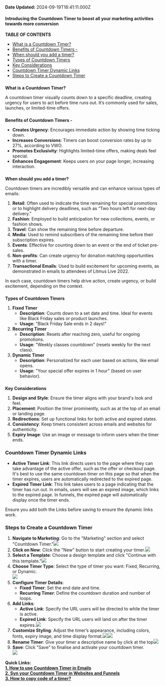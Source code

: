 **Date Updated:** 2024-09-19T16:41:11.000Z

#### Introducing the Countdown Timer to boost all your marketing activities towards more conversion  
  
**TABLE OF CONTENTS**

* [What is a Countdown Timer?](#What-is-a-Countdown-Timer?)
* [Benefits of Countdown Timers -](#Benefits-of-Countdown-Timers--)
* [When should you add a timer? ](#When-should-you-add-a-timer?%C2%A0)
* [Types of Countdown Timers](#Types-of-Countdown-Timers)
* [Key Considerations](#Key-Considerations)
* [Countdown Timer Dynamic Links](#Countdown-Timer-Dynamic-Links)
* [Steps to Create a Countdown Timer](#Steps-to-Create-a-Countdown-Timer)

###   
**What is a Countdown Timer?**

A countdown timer visually counts down to a specific deadline, creating urgency for users to act before time runs out. It’s commonly used for sales, launches, or limited-time offers.

###   
**Benefits of Countdown Timers -**

* **Creates Urgency**: Encourages immediate action by showing time ticking down.
* **Increases Conversions**: Timers can boost conversion rates by up to 27%, according to VWO.
* **Promotes Exclusivity**: Highlights limited-time offers, making deals feel special.
* **Enhances Engagement**: Keeps users on your page longer, increasing interaction.

###   
**When should you add a timer?** 

Countdown timers are incredibly versatile and can enhance various types of emails:

1. **Retail**: Often used to indicate the time remaining for special promotions or to highlight delivery deadlines, such as “Two hours left for next-day delivery.”
2. **Fashion**: Employed to build anticipation for new collections, events, or fashion shows.
3. **Travel**: Can show the remaining time before departure.
4. **Media**: Used to remind subscribers of the remaining time before their subscription expires.
5. **Events**: Effective for counting down to an event or the end of ticket pre-sales.
6. **Non-profits**: Can create urgency for donation matching opportunities with a timer.
7. **Transactional Emails**: Used to build excitement for upcoming events, as demonstrated in emails to attendees of Litmus Live 2022.

In each case, countdown timers help drive action, create urgency, or build excitement, depending on the context.

###   
**Types of Countdown Timers**

1. **Fixed Timer**  
   * **Description**: Counts down to a set date and time. Ideal for events like Black Friday sales or product launches.  
   * **Usage**: "Black Friday Sale ends in 2 days!"
2. **Recurring Timer**  
   * **Description**: Resets after reaching zero, useful for ongoing promotions.  
   * **Usage**: "Weekly classes countdown" (resets weekly for the next class).
3. **Dynamic Timer**  
   * **Description**: Personalized for each user based on actions, like email opens.  
   * **Usage**: "Your special offer expires in 1 hour" (based on user behavior).

###   
**Key Considerations**

1. **Design and Style**: Ensure the timer aligns with your brand's look and feel.
2. **Placement**: Position the timer prominently, such as at the top of an email or landing page.
3. **Redirections**: Set up functional links for both active and expired states.
4. **Consistency**: Keep timers consistent across emails and websites for authenticity.
5. **Expiry Image**: Use an image or message to inform users when the timer ends.

### **Countdown Timer Dynamic Links**

* **Active Timer Link**: This link directs users to the page where they can take advantage of the active offer, such as the offer or checkout page. It's best to use the same countdown timer on this page so that when the timer expires, users are automatically redirected to the expired page.
* **Expired Timer Link**: This link takes users to a page indicating that the timer has run out. In emails, users will see an expired image, which links to the expired page. In funnels, the expired page will automatically display once the timer ends.

Ensure you add both the Links before saving to ensure the dynamic links work.  
  
### **Steps to Create a Countdown Timer**

1. **Navigate to Marketing**: Go to the "Marketing" section and select "Countdown Timer."![](https://s3.amazonaws.com/cdn.freshdesk.com/data/helpdesk/attachments/production/155031337258/original/zV5txsC5m2hg65VMXt2tI6V_4Yk0hHItoA.png?1724150329)
2. **Click on New**: Click the "New" button to start creating your timer.![](https://s3.amazonaws.com/cdn.freshdesk.com/data/helpdesk/attachments/production/155031337343/original/XjDFqVhejxQWHaeOqyfrE9ypFhKUiMTTUg.png?1724150378)
3. **Select a Template**: Choose a design template and click "Continue with this template."![](https://s3.amazonaws.com/cdn.freshdesk.com/data/helpdesk/attachments/production/155031337585/original/uvwAYBuvT1CvoLJCf8QA1emvvzUhSidoww.png?1724150546)
4. **Choose Timer Type**: Select the type of timer you want: Fixed, Recurring, or Dynamic.  
![](https://s3.amazonaws.com/cdn.freshdesk.com/data/helpdesk/attachments/production/155031337821/original/8x18eyi1PnHs7SjJu0M6sNQ-Ax7aa944og.png?1724150681)
5. **Configure Timer Details**:  
   * **Fixed Timer**: Set the end date and time.  
   * **Recurring Timer**: Define the countdown duration and number of loops.
6. **Add Links**:  
   * **Active Link**: Specify the URL users will be directed to while the timer is active.  
   * **Expired Link**: Specify the URL users will land on after the timer expires.![](https://s3.amazonaws.com/cdn.freshdesk.com/data/helpdesk/attachments/production/155031337968/original/e4SnFLU5se3mR6nYeq0RCQICIX2fEmgnOw.png?1724150756)
7. **Customize Styling**: Adjust the timer’s appearance, including colors, fonts, expiry image, and time display format.![](https://s3.amazonaws.com/cdn.freshdesk.com/data/helpdesk/attachments/production/155031338064/original/xRfLAe-LTV63XhGIdwTpqIRZpvJZuoBuIw.png?1724150803)![](https://s3.amazonaws.com/cdn.freshdesk.com/data/helpdesk/attachments/production/155031338193/original/7vG6I1JB-KJHIQh1UWhSCqFjFQgLn08qfw.png?1724150877)
8. **Rename Timer**: Give your timer a descriptive name by click at the top![](https://s3.amazonaws.com/cdn.freshdesk.com/data/helpdesk/attachments/production/155031338323/original/-CxkoTh_RDNQmaXGAChFBlNxgANuqClDBg.png?1724150947)
9. **Save**: Click "Save" to finalise and activate your countdown timer.  
![](https://s3.amazonaws.com/cdn.freshdesk.com/data/helpdesk/attachments/production/155031338406/original/EZo12Y7CE8QYHbxxLIUk-wCPFEvxoaGGzw.png?1724150981)

  
**Quick Links:**  
**[1\. How to use Countdown Timer in Emails](https://help.gohighlevel.com/a/solutions/articles/155000003101?portalId=48000045315)**  
**[2\. Syn your Countdown Timer in Websites and Funnels](https://help.gohighlevel.com/a/solutions/articles/155000003102?portalId=48000045315)**  
**[3\. How to copy code of a timer?](https://help.gohighlevel.com/a/solutions/articles/155000003103?portalId=48000045315)**
  
  
##   